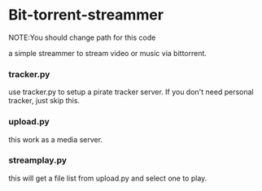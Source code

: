 # Bit-torrent-streammer


NOTE:You should change path for this code

a simple streammer to stream video or music via bittorrent.

### tracker.py
use tracker.py to setup a pirate tracker server. If you don't need personal tracker, just skip this.

### upload.py

this work as a media server.

### streamplay.py
this will get a file list from upload.py and select one to play.
